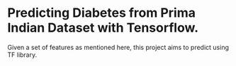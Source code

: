 # Predicting Diabetes from Prima Indian Dataset with Tensorflow.

Given a set of features as mentioned here, this project aims to predict using TF library.

 
